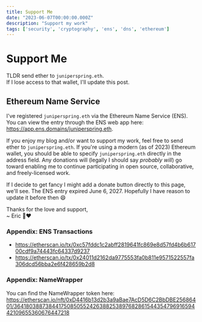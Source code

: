 ```yaml
---
title: Support Me
date: "2023-06-07T00:00:00.000Z"
description: "Support my work"
tags: ['security', 'cryptography', 'ens', 'dns', 'ethereum']
---
```

# Support Me

TLDR send ether to `juniperspring.eth`.  
If I lose access to that wallet, I'll update this post.

## Ethereum Name Service
I've registered `juniperspring.eth` via the Ethereum Name Service (ENS).
You can view the entry through the ENS web app here: https://app.ens.domains/juniperspring.eth.

If you enjoy my blog and/or want to support my work, feel free to send ether to `juniperspring.eth`. If you're using a modern (as of 2023) Ethereum wallet, you should be able to specify `juniperspring.eth` directly in the address field. Any donations will (legally I should say *probably will*) go toward enabling me to continue participating in open source, collaborative, and freely-licensed work.

If I decide to get fancy I might add a donate button directly to this page, we'll see. The ENS entry expired June 6, 2027. Hopefully I have reason to update it before then 😄

Thanks for the love and support,  
~ Eric 🌱❤️

### Appendix: ENS Transactions
- https://etherscan.io/tx/0xc57fddc1c2abff2819641fc869e8d57fd4b6b61700cdf9a74443fc64337d9237
- https://etherscan.io/tx/0x24011d2162da9775553fa0b811e9571522557fa306dcd56bba2e6f428659b2d8

### Appendix: NameWrapper
You can find the NameWrapper token here: https://etherscan.io/nft/0xD4416b13d2b3a9aBae7AcD5D6C2BbDBE25686401/36418038873844175085055242638825389768286154435479691659442109655360676447218
